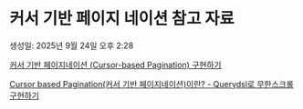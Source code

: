 # 커서 기반 페이지 네이션 참고 자료

생성일: 2025년 9월 24일 오후 2:28

[커서 기반 페이지네이션 (Cursor-based Pagination) 구현하기](https://velog.io/@minsangk/커서-기반-페이지네이션-Cursor-based-Pagination-구현하기)

[Cursor based Pagination(커서 기반 페이지네이션)이란? - Querydsl로 무한스크롤 구현하기](https://velog.io/@znftm97/커서-기반-페이지네이션Cursor-based-Pagination이란-Querydsl로-구현까지-so3v8mi2)